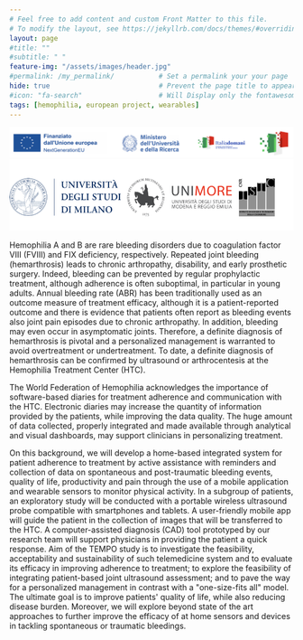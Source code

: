 ```yaml
---
# Feel free to add content and custom Front Matter to this file.
# To modify the layout, see https://jekyllrb.com/docs/themes/#overriding-theme-defaults
layout: page
#title: "" 
#subtitle: " "   
feature-img: "/assets/images/header.jpg" 
#permalink: /my_permalink/           # Set a permalink your your page
hide: true                           # Prevent the page title to appear in the navbar
#icon: "fa-search"                   # Will Display only the fontawesome icon (here: fa-search) and not the title
tags: [hemophilia, european project, wearables]
---
```


<img src="assets/images/banner_white.png" alt="" style="">
<img src="assets/images/consortium.png">

Hemophilia A and B are rare bleeding disorders due to coagulation factor VIII (FVIII) and FIX deficiency, respectively. Repeated joint
bleeding (hemarthrosis) leads to chronic arthropathy, disability, and early prosthetic surgery. Indeed, bleeding can be prevented by
regular prophylactic treatment, although adherence is often suboptimal, in particular in young adults. Annual bleeding rate (ABR)
has been traditionally used as an outcome measure of treatment efficacy, although it is a patient-reported outcome and there is
evidence that patients often report as bleeding events also joint pain episodes due to chronic arthropathy. In addition, bleeding may
even occur in asymptomatic joints. Therefore, a definite diagnosis of hemarthrosis is pivotal and a personalized management is
warranted to avoid overtreatment or undertreatment. To date, a definite diagnosis of hemarthrosis can be confirmed by ultrasound
or arthrocentesis at the Hemophilia Treatment Center (HTC).

The World Federation of Hemophilia acknowledges the importance of software-based diaries for treatment adherence and
communication with the HTC. Electronic diaries may increase the quantity of information provided by the patients, while improving
the data quality. The huge amount of data collected, properly integrated and made available through analytical and visual
dashboards, may support clinicians in personalizing treatment.

On this background, we will develop a home-based integrated system for patient adherence to treatment by active assistance with
reminders and collection of data on spontaneous and post-traumatic bleeding events, quality of life, productivity and pain through
the use of a mobile application and wearable sensors to monitor physical activity. In a subgroup of patients, an exploratory study will
be conducted with a portable wireless ultrasound probe compatible with smartphones and tablets. A user-friendly mobile app will
guide the patient in the collection of images that will be transferred to the HTC. A computer-assisted diagnosis (CAD) tool prototyped
by our research team will support physicians in providing the patient a quick response. Aim of the TEMPO study is to investigate the
feasibility, acceptability and sustainability of such telemedicine system and to evaluate its efficacy in improving adherence to
treatment; to explore the feasibility of integrating patient-based joint ultrasound assessment; and to pave the way for a personalized
management in contrast with a "one-size-fits all" model. The ultimate goal is to improve patients' quality of life, while also reducing
disease burden. Moreover, we will explore beyond state of the art approaches to further improve the efficacy of at home sensors and
devices in tackling spontaneous or traumatic bleedings.
